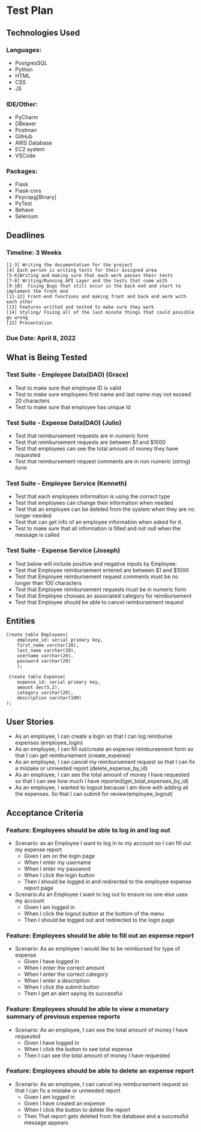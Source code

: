 # Test Plan
## Technologies Used
### Languages: 
 - PostgresSQL
 - Python
 - HTML
 - CSS
 - JS
 
### IDE/Other: 
 - PyCharm
 - DBeaver
 - Postman
 - GitHub
 - AWS Database
 - EC2 system
 - VSCode
### Packages: 
 - Flask
 - Flask-cors
 - Psycopg[Binary]
 - PyTest 
 - Behave
 - Selenium


## Deadlines
### Timeline: 3 Weeks
	[1-3] Writing the documentation for the project
	[4] Each person is writing tests for their assigned area
	[5-6]Writing and making sure that each work passes their tests
	[7-8] Writing/Running API Layer and the tests that come with
	[9-10]  Fixing Bugs that still occur in the back end and start to implement the front end
	[11-12] Front-end functions and making frant and back end work with each other
    [13] Features writted and tested to make sure they work
    [14] Styling/ Fixing all of the last minute things that could possible go wrong
    [15] Presentation
### Due Date: April 8, 2022

## What is Being Tested

 ### Test Suite - Employee Data(DAO) (Grace)
 - Test to make sure that employee ID is valid
 - Test to make sure employees first name and last name may not exceed 20 characters
 - Test to make sure that employee has unique Id


### Test Suite - Expense Data(DAO) (Julio)

 - Test that reimbursement requests are in numeric form
 - Test that reimbursement requests are between $1 and $1000
 - Test that employees can see the total amount of money they have requested
 - Test that reimbursement request comments are in non numeric (string) form


### Test Suite - Employee Service (Kenneth)
 - Test that each employees information is using the correct type
 - Test that employees can change their information when needed
 - Test that an employee can be deleted from the system when they are no longer needed
 - Test that can get info of an employee information when asked for it.
 - Test to make sure that all information is filled and not null when the message is called

### Test Suite - Expense Service (Joseph)
 - Test below will include positive and negative inputs by Employee: 
 - Test that Employee reimbursement entered are between $1 and $1000
 - Test that Employee reimbursement request comments must be no longer than 100 characters
 - Test that Employee reimbursement requests must be in numeric form
 - Test that Employee chooses an associated category for reimbursement 
 - Test that Employee should be able to cancel reimbursement request

## Entities
```
Create table Employees(
	employee_id: serial primary key,
	first_name varchar(20),
	last_name varchar(20),
	username varchar(20),
	password varchar(20)
	);

 Create table Expense(
	expense_id: serial primary key,
	amount dec(5,2),
	category varchar(20),
	description varchar(100)
);
```
## User Stories
 - As an employee, I can create a login so that I can log reimburse expenses (employee_login) 
 - As an employee, I can fill out/create an expense reimbursement form so that I can get reimbursement (create_expense)  
 - As an employee, I can cancel my reimbursement request so that I can fix a mistake or unneeded report (delete_expense_by_id) 
 - As an employee, I can see the total amount of money I have requested so that I can see how much I have reported(get_total_expenses_by_id) 
 - As an employee, I wanted to logout because I am done with adding all the expenses. So that I can submit for review(employee_logout) 
## Acceptance Criteria
### Feature: Employees should be able to log in and log out
 - Scenario: as an Employee I want to log in to my account so I can fill out my expense report
	- Given I am on the login page
	- When I enter my username
	- When I enter my password
	- When I click the login button
	- Then I should be logged in and redirected to the employee expense report page
 - Scenario:As an Employee I want to log out to ensure no one else uses my account
	- Given I am logged in
	- When I click the logout button at the bottom of the menu
	- Then I should be logged out and redirected to the login page
### Feature: Employees should be able to fill out an expense report
- Scenario: As an employee I would like to be reimbursed for type of expense
	- Given I have logged in
	- When I enter the correct amount
	- When I enter the correct category
	- When I enter a description
	- When I click the submit button
	- Then I get an alert saying its successful

### Feature: Employees should be able to view a monetary summary of previous expense reports
- Scenario: As an employee, I can see the total amount of money I have requested
	- Given I have logged in
	- When I click the button to see total expense
	- Then  I can see the total amount of money I have requested

### Feature: Employees should be able to delete an expense report
- Scenario: As an employee, I can cancel my reimbursement request so that I can fix a mistake or unneeded report
	- Given I am logged in
	- Given I have created an expense
	- When I click the button to delete the report
	- Then That report gets deleted from the database and a successful message appears